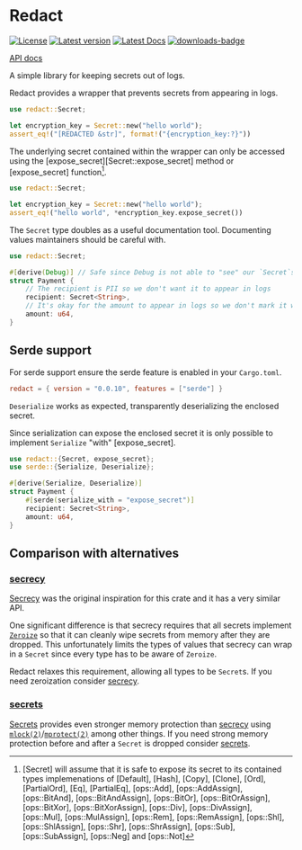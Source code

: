 # Redact

[![License](https://img.shields.io/crates/l/redact.svg)](https://crates.io/crates/redact)
[![Latest version](https://img.shields.io/crates/v/redact.svg)](https://crates.io/crates/redact)
[![Latest Docs](https://docs.rs/redact/badge.svg)](https://docs.rs/redact/)
[![downloads-badge](https://img.shields.io/crates/d/redact.svg)](https://crates.io/crates/redact)

[API docs](https://docs.rs/redact/)

A simple library for keeping secrets out of logs.

Redact provides a wrapper that prevents secrets from appearing in logs.

```rust
use redact::Secret;

let encryption_key = Secret::new("hello world");
assert_eq!("[REDACTED &str]", format!("{encryption_key:?}"))
```

The underlying secret contained within the wrapper can only be accessed using the [expose_secret][Secret::expose_secret] method or [expose_secret] function[^1].

```rust
use redact::Secret;

let encryption_key = Secret::new("hello world");
assert_eq!("hello world", *encryption_key.expose_secret())
```

The `Secret` type doubles as a useful documentation tool.
Documenting values maintainers should be careful with.

```rust
use redact::Secret;

#[derive(Debug)] // Safe since Debug is not able to "see" our `Secret`s
struct Payment {
    // The recipient is PII so we don't want it to appear in logs
    recipient: Secret<String>,
    // It's okay for the amount to appear in logs so we don't mark it with `Secret`
    amount: u64,
}
```

## Serde support

For serde support ensure the serde feature is enabled in your `Cargo.toml`.

```toml
redact = { version = "0.0.10", features = ["serde"] }
```

`Deserialize` works as expected, transparently deserializing the enclosed secret.

Since serialization can expose the enclosed secret it is only possible to implement `Serialize` "with" [expose_secret].

```rust
use redact::{Secret, expose_secret};
use serde::{Serialize, Deserialize};

#[derive(Serialize, Deserialize)]
struct Payment {
    #[serde(serialize_with = "expose_secret")]
    recipient: Secret<String>,
    amount: u64,
}
```

## Comparison with alternatives

### [secrecy](https://docs.rs/secrecy/latest/secrecy/)

[Secrecy](https://crates.io/crates/secrecy) was the original inspiration for this crate and it has a very similar API.

One significant difference is that secrecy requires that all secrets implement [`Zeroize`] so that it can cleanly wipe secrets from memory after they are dropped.
This unfortunately limits the types of values that secrecy can wrap in a `Secret` since every type has to be aware of `Zeroize`.

Redact relaxes this requirement, allowing all types to be `Secret`s. If you need zeroization consider [secrecy](https://crates.io/crates/secrecy).

### [secrets](https://docs.rs/secrets/latest/secrets/)

[Secrets](https://crates.io/crates/secrets) provides even stronger memory protection than [secrecy](#secrecy) using [`mlock(2)`]/[`mprotect(2)`] among other things.
If you need strong memory protection before and after a `Secret` is dropped consider [secrets](https://crates.io/crates/secrets).

[`Zeroize`]: https://docs.rs/secrecy/latest/secrecy/trait.Zeroize.html
[`mlock(2)`]: https://man7.org/linux/man-pages/man2/mlock.2.html
[`mprotect(2)`]: https://man7.org/linux/man-pages/man2/mprotect.2.html

[^1]: [Secret] will assume that it is safe to expose its secret to its contained types implemenations of 
[Default],
[Hash],
[Copy],
[Clone],
[Ord],
[PartialOrd],
[Eq],
[PartialEq],
[ops::Add],
[ops::AddAssign],
[ops::BitAnd],
[ops::BitAndAssign],
[ops::BitOr],
[ops::BitOrAssign],
[ops::BitXor],
[ops::BitXorAssign],
[ops::Div],
[ops::DivAssign],
[ops::Mul],
[ops::MulAssign],
[ops::Rem],
[ops::RemAssign],
[ops::Shl],
[ops::ShlAssign],
[ops::Shr],
[ops::ShrAssign],
[ops::Sub],
[ops::SubAssign],
[ops::Neg] and
[ops::Not]
